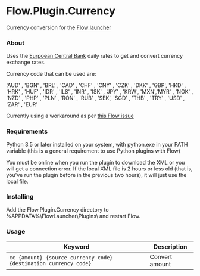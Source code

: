 Flow.Plugin.Currency
===================

Currency conversion for the [Flow launcher](https://github.com/Flow-Launcher/Flow.Launcher)

### About

Uses the [Eurpoean Central Bank](https://www.ecb.europa.eu/stats/policy_and_exchange_rates/euro_reference_exchange_rates/html/index.en.html) daily rates to get and convert currency exchange rates.  

Currency code that can be used are:

'AUD' , 'BGN' , 'BRL' , 'CAD' , 'CHF' , 'CNY' , 'CZK' , 'DKK' , 'GBP', 'HKD' , 'HRK' , 'HUF' , 'IDR' , 'ILS' , 'INR' , 'ISK' , 'JPY' , 'KRW', 'MXN','MYR' , 'NOK' , 'NZD' , 'PHP' , 'PLN' , 'RON' , 'RUB' , 'SEK', 'SGD' , 'THB' , 'TRY' , 'USD' , 'ZAR' , 'EUR'

Currently using a workaround as per [this Flow issue](https://github.com/Flow-Launcher/Flow.Launcher/issues/155)

### Requirements
Python 3.5 or later installed on your system, with python.exe in your PATH variable (this is a general requirement to use Python plugins with Flow)

You must be online when you run the plugin to download the XML or you will get a connection error. If the local XML file is 2 hours or less old (that is, you've run the plugin before in the previous two hours), it will just use the local file.

### Installing
Add the Flow.Plugin.Currency directory to %APPDATA%\FlowLauncher\Plugins\ and restart Flow.

### Usage
| Keyword                                                                | Description                   |
| ---------------------------------------------------------------------- | ----------------------------- |
| `` cc {amount} {source currency code} {destination currency code} ``   | Convert amount                |

